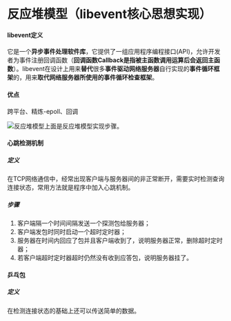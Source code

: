 # 反应堆模型（libevent核心思想实现）

#### libevent定义

它是一个**异步事件处理软件库**，它提供了一组应用程序编程接口(API)，允许开发者为事件注册回调函数（**回调函数Callback是指被主函数调用运算后会返回主函数**）。libevent在设计上用来**替代**很多**事件驱动网络服务器**自行实现的**事件循环框架**的，用来**取代网络服务器所使用的事件循环检查框架**。

#### 优点

跨平台、精炼-epoll、回调

![反应堆模型](C:\Users\86132\Desktop\反应堆模型.png)上面是反应堆模型实现步骤。

#### 心跳检测机制

##### 定义

在TCP网络通信中，经常出现客户端与服务器间的非正常断开，需要实时检测查询连接状态，常用方法就是程序中加入心跳机制。

##### 步骤

1. 客户端隔一个时间间隔发送一个探测包给服务器；
2. 客户端发包时同时启动一个超时定时器；
3. 服务器在时间内回应了包并且客户端收到了，说明服务器正常，删除超时定时器；
4. 若客户端超时定时器超时仍然没有收到应答包，说明服务器挂了。



#### 乒乓包

##### 定义

在检测连接状态的基础上还可以传送简单的数据。